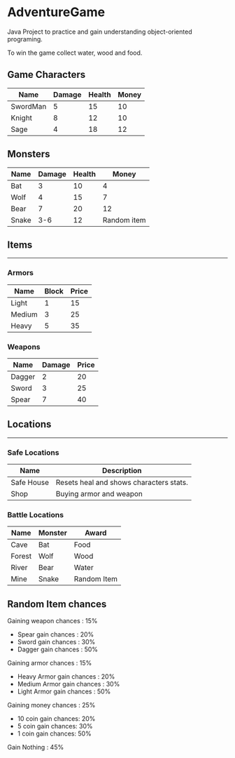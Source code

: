 # AdventureGame
Java Project to practice and gain understanding object-oriented programing.

To win the game collect water, wood and food.

 ## Game Characters
    
| Name     | Damage | Health | Money |
|----------|--------|--------|-------|
| SwordMan | 5      | 15     | 10    | 
| Knight   | 8      | 12     | 10    | 
| Sage     | 4      | 18     | 12    | 
    
## Monsters
    
| Name  | Damage | Health | Money       |
|-------|--------|--------|-------------|
| Bat   | 3      | 10     | 4           | 
| Wolf  | 4      | 15     | 7           | 
| Bear  | 7      | 20     | 12          | 
| Snake | 3-6    | 12     | Random item | 


## Items
***
 ### Armors
| Name   | Block | Price |
|--------|-------|-------|
| Light  | 1     | 15    |
| Medium | 3     | 25    |
| Heavy  | 5     | 35    |

### Weapons
| Name   | Damage | Price |
|--------|--------|-------|
| Dagger | 2      | 20    |
| Sword  | 3      | 25    |
| Spear  | 7      | 40    |


## Locations
***
### Safe Locations

| Name       | Description                             | 
|------------|-----------------------------------------|
| Safe House | Resets heal and shows characters stats. | 
| Shop       | Buying armor and weapon                 | 

### Battle Locations

| Name   | Monster | Award       |
|--------|---------|-------------|
| Cave   | Bat     | Food        |
| Forest | Wolf    | Wood        |
| River  | Bear    | Water       |
| Mine   | Snake   | Random Item |


Random Item chances
--
Gaining weapon chances : 15% 
- Spear gain chances : 20%
- Sword gain chances : 30%
- Dagger gain chances : 50%


Gaining armor chances : 15%
- Heavy Armor gain chances : 20%
- Medium Armor gain chances : 30%
- Light Armor gain chances : 50%

Gaining money chances : 25%
- 10 coin gain chances: 20%
- 5 coin gain chances: 30%
- 1 coin gain chances: 50%

Gain Nothing : 45%